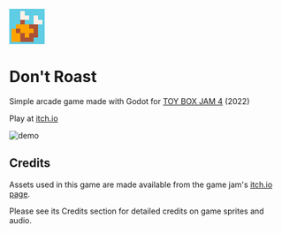 ![icon](Icon.png)
# Don't Roast
Simple arcade game made with Godot for [TOY BOX JAM 4](https://itch.io/jam/toy-box-jam-4) (2022)

Play at [itch.io](https://g-otn.itch.io/do-not-roast)

![demo](https://github.com/g-otn/do-not-roast/assets/44736064/eb1f4bf4-6966-48f4-8536-1ed266fa1aec)

## Credits

Assets used in this game are made available from the game jam's [itch.io page](https://itch.io/jam/toy-box-jam-4). 

Please see its Credits section for detailed credits on game sprites and audio.
